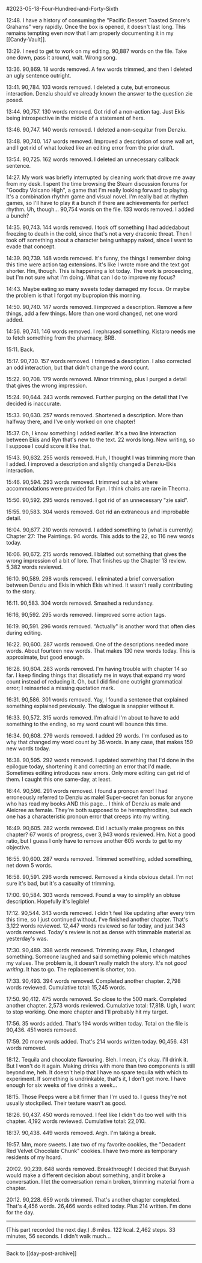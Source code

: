 #2023-05-18-Four-Hundred-and-Forty-Sixth

12:48.  I have a history of consuming the "Pacific Dessert Toasted Smore's Grahams" very rapidly.  Once the box is opened, it doesn't last long.  This remains tempting even now that I am properly documenting it in my [[Candy-Vault]].

13:29.  I need to get to work on my editing.  90,887 words on the file.  Take one down, pass it around, wait.  Wrong song.

13:36.  90,869.  18 words removed.  A few words trimmed, and then I deleted an ugly sentence outright.

13:41.  90,784.  103 words removed.  I deleted a cute, but erroneous interaction.  Denziu should've already known the answer to the question zie posed.

13:44.  90,757.  130 words removed.  Got rid of a non-action tag.  Just Ekis being introspective in the middle of a statement of hers.

13:46.  90,747.  140 words removed.  I deleted a non-sequitur from Denziu.

13:48.  90,740.  147 words removed.  Improved a description of some wall art, and I got rid of what looked like an editing error from the prior draft.

13:54.  90,725.  162 words removed.  I deleted an unnecessary callback sentence.

14:27.  My work was briefly interrupted by cleaning work that drove me away from my desk.  I spent the time browsing the Steam discussion forums for "Goodby Volcano High", a game that I'm really looking forward to playing.  It's a combination rhythm game and visual novel.  I'm really bad at rhythm games, so I'll have to play it a bunch if there are achievements for perfect rhythm.  Uh, though...  90,754 words on the file.  133 words removed.  I added a bunch?

14:35.  90,743.  144 words removed.  I took off something I had addedabout freezing to death in the cold, since that's not a very draconic threat.  Then I took off something about a character being unhappy naked, since I want to evade that concept.

14:39.  90,739.  148 words removed.  It's funny, the things I remember doing this time were action tag extensions.  It's like I wrote more and the text got shorter.  Hm, though.  This is happening a lot today.  The work is proceeding, but I'm not sure what I'm doing.  What can I do to improve my focus?

14:43.  Maybe eating so many sweets today damaged my focus.  Or maybe the problem is that I forgot my bupropion this morning.

14:50.  90,740.  147 words removed.  I improved a description.  Remove a few things, add a few things.  More than one word changed, net one word added.

14:56.  90,741.  146 words removed.  I rephrased something.  Kistaro needs me to fetch something from the pharmacy, BRB.

15:11.  Back.

15:17.  90,730.  157 words removed.  I trimmed a description.  I also corrected an odd interaction, but that didn't change the word count.

15:22.  90,708.  179 words removed.  Minor trimming, plus I purged a detail that gives the wrong impression.

15:24.  90,644.  243 words removed.  Further purging on the detail that I've decided is inaccurate.

15:33.  90,630.  257 words removed.  Shortened a description.  More than halfway there, and I've only worked on one chapter!

15:37.  Oh, I know something I added earlier.  It's a two line interaction between Ekis and Ryn that's new to the text.  22 words long.  New writing, so I suppose I could score it like that.

15:43.  90,632.  255 words removed.  Huh, I thought I was trimming more than I added.  I improved a description and slightly changed a Denziu-Ekis interaction.

15:46.  90,594.  293 words removed.  I trimmed out a bit where accommodations were provided for Ryn.  I think chairs are rare in Theoma.

15:50.  90,592.  295 words removed.  I got rid of an unnecessary "zie said".

15:55.  90,583.  304 words removed.  Got rid an extraneous and improbable detail.

16:04.  90,677.  210 words removed.  I added something to (what is currently) Chapter 27: The Paintings.  94 words.  This adds to the 22, so 116 new words today.

16:06.  90,672.  215 words removed.  I blatted out something that gives the wrong impression of a bit of lore.  That finishes up the Chapter 13 review.  5,382 words reviewed.

16:10.  90,589.  298 words removed.  I eliminated a brief conversation between Denziu and Ekis in which Ekis whined.  It wasn't really contributing to the story.

16:11.  90,583.  304 words removed.  Smashed a redundancy.

16:16,  90,592.  295 words removed.  I improved some action tags.

16:19.  90,591.  296 words removed.  "Actually" is another word that often dies during editing.

16:22.  90,600.  287 words removed.  One of the descriptions needed more words.  About fourteen new words.  That makes 130 new words today.  This is approximate, but good enough.

16:28.  90,604.  283 words removed.  I'm having trouble with chapter 14 so far.  I keep finding things that dissatisfy me in ways that expand my word count instead of reducing it.  Oh, but I did find one outright grammatical error; I reinserted a missing quotation mark.

16:31.  90,586.  301 words removed.  Yay, I found a sentence that explained something explained previously.  The dialogue is snappier without it.

16:33.  90,572.  315 words removed.  I'm afraid I'm about to have to add something to the ending, so my word count will bounce this time.

16:34.  90,608.  279 words removed.  I added 29 words.  I'm confused as to why that changed my word count by 36 words.  In any case, that makes 159 new words today.

16:38.  90,595.  292 words removed.  I updated something that I'd done in the epilogue today, shortening it and correcting an error that I'd made.  Sometimes editing introduces new errors.  Only more editing can get rid of them.  I caught this one same-day, at least.

16:44.  90,596.  291 words removed.  I found a pronoun error!  I had erroneously referred to Denziu as male!  Super-secret fan bonus for anyone who has read my books AND this page...  I think of Denziu as male and Aleicree as female.  They're both supposed to be hermaphrodites, but each one has a characteristic pronoun error that creeps into my writing.

16:49.  90,605.  282 words removed.  Did I actually make progress on this chapter?  67 words of progress, over 3,943 words reviewed.  Hm.  Not a good ratio, but I guess I only have to remove another 605 words to get to my objective.

16:55.  90,600.  287 words removed.  Trimmed something, added something, net down 5 words.

16:58.  90,591.  296 words removed.  Removed a kinda obvious detail.  I'm not sure it's bad, but it's a casualty of trimming.

17:00.  90,584.  303 words removed.  Found a way to simplify an obtuse description.  Hopefully it's legible!

17:12.  90,544.  343 words removed.  I didn't feel like updating after every trim this time, so I just continued without.  I've finished another chapter.  That's 3,122 words reviewed.  12,447 words reviewed so far today, and just 343 words removed.  Today's review is not as dense with trimmable material as yesterday's was.

17:30.  90,489.  398 words removed.  Trimming away.  Plus, I changed something.  Someone laughed and said something polemic which matches my values.  The problem is, it doesn't really match the story.  It's not *good writing*.  It has to go.  The replacement is shorter, too.

17:33.  90,493.  394 words removed.  Completed another chapter.  2,798 words reviewed.  Cumulative total: 15,245 words.

17:50.  90,412.  475 words removed.  So close to the 500 mark.  Completed another chapter.  2,573 words reviewed.  Cumulative total:  17,818.  Ugh, I want to stop working.  One more chapter and I'll probably hit my target.

17:56.  35 words added.  That's 194 words written today.  Total on the file is 90,436.  451 words removed.

17:59.  20 more words added.  That's 214 words written today.  90,456.  431 words removed.

18:12.  Tequila and chocolate flavouring.  Bleh.  I mean, it's okay.  I'll drink it.  But I won't do it again.  Making drinks with more than two components is still beyond me, heh.  It doesn't help that I have no spare tequila with which to experiment.  If something is undrinkable, that's it, I don't get more.  I have enough for six weeks of five drinks a week...

18:15.  Those Peeps were a bit firmer than I'm used to.  I guess they're not usually stockpiled.  Their texture wasn't as good.

18:26.  90,437.  450 words removed.  I feel like I didn't do too well with this chapter.  4,192 words reviewed.  Cumulative total:  22,010.

18:37.  90,438.  449 words removed.  Argh.  I'm taking a break.

19:57.  Mm, more sweets.  I ate two of my favorite cookies, the "Decadent Red Velvet Chocolate Chunk" cookies.  I have two more as temporary residents of my hoard.

20:02.  90,239.  648 words removed.  Breakthrough!  I decided that Buryash would make a different decision about something, and it broke a conversation.  I let the conversation remain broken, trimming material from a chapter.

20:12.  90,228.  659 words trimmed.  That's another chapter completed.  That's 4,456 words.  26,466 words edited today.  Plus 214 written.  I'm done for the day.

---
(This part recorded the next day.)  .6 miles.  122 kcal.  2,462 steps.  33 minutes, 56 seconds.  I didn't walk much...

---
Back to [[day-post-archive]]